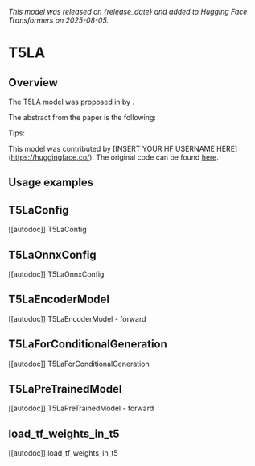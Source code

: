 <!--Copyright 2025 the HuggingFace Team. All rights reserved.

Licensed under the Apache License, Version 2.0 (the "License");
you may not use this file except in compliance with the License.
You may obtain a copy of the License at

    http://www.apache.org/licenses/LICENSE-2.0

Unless required by applicable law or agreed to in writing, software
distributed under the License is distributed on an "AS IS" BASIS,
WITHOUT WARRANTIES OR CONDITIONS OF ANY KIND, either express or implied.
See the License for the specific language governing permissions and
limitations under the License.


⚠️ Note that this file is in Markdown but contain specific syntax for our doc-builder (similar to MDX) that may not be rendered properly in your Markdown viewer.

-->
*This model was released on {release_date} and added to Hugging Face Transformers on 2025-08-05.*


# T5LA

## Overview

The T5LA model was proposed in [<INSERT PAPER NAME HERE>](<INSERT PAPER LINK HERE>) by <INSERT AUTHORS HERE>.
<INSERT SHORT SUMMARY HERE>

The abstract from the paper is the following:

<INSERT PAPER ABSTRACT HERE>

Tips:

<INSERT TIPS ABOUT MODEL HERE>

This model was contributed by [INSERT YOUR HF USERNAME HERE](https://huggingface.co/<INSERT YOUR HF USERNAME HERE>).
The original code can be found [here](<INSERT LINK TO GITHUB REPO HERE>).

## Usage examples

<INSERT SOME NICE EXAMPLES HERE>

## T5LaConfig

[[autodoc]] T5LaConfig

## T5LaOnnxConfig

[[autodoc]] T5LaOnnxConfig

## T5LaEncoderModel

[[autodoc]] T5LaEncoderModel
    - forward

## T5LaForConditionalGeneration

[[autodoc]] T5LaForConditionalGeneration

## T5LaPreTrainedModel

[[autodoc]] T5LaPreTrainedModel
    - forward

## load_tf_weights_in_t5

[[autodoc]] load_tf_weights_in_t5
